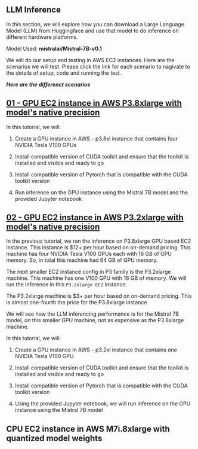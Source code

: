 ## LLM Inference
In this section, we will explore how you can download a Large Language Model (LLM) from Huggingface and use that model to do inference on different hardware platforms.

Model Used: **mistralai/Mistral-7B-v0.1**

We will do our setup and testing in AWS EC2 instances. Here are the scenarios we will test. Please click the link for each scenario to nagivate to the details of setup, code and running the test.

***Here are the differenct scenarios***
## [01 - GPU EC2 instance in AWS P3.8xlarge with model's native precision](https://github.com/rajiv-sudo/LLM-Inference/tree/main/LLM_Mistral_7B_Inference_EC2_GPU)

In this tutorial, we will:

1. Create a GPU instance in AWS – p3.8xl instance that contains four NVIDIA Tesla V100 GPUs

2. Install compatible version of CUDA toolkit and ensure that the toolkit is installed and visible and ready to go

3. Install compatible version of Pytorch that is compatible with the CUDA toolkit version

4. Run inference on the GPU instance using the Mistral 7B model and the provided Jupyter notebook

## [02 - GPU EC2 instance in AWS P3.2xlarge with model's native precision](https://github.com/rajiv-sudo/LLM-Inference/blob/main/Mistral-7B-GPU-EC2-P3.2xl)
In the previous tutorial, we ran the inference on P3.8xlarge GPU based EC2 instance. This instance is $12+ per hour based on on-demand pricing. This machine has four NVIDIA Tesla V100 GPUs each with 16 GB of GPU memory. So, in total this machine had 64 GB of GPU memory. 

The next smaller EC2 instance config in P3 family is the P3.2xlarge machine. This machine has one V100 GPU with 16 GB of memory. We will run the inference in this ```P3.2xlarge EC2``` instance.

The P3.2xlarge machine is $3+ per hour based on on-demand pricing. This is almost one-fourth the price for the P3.8xlarge instance

We will see how the LLM inferencing performance is for the Mistral 7B model, on this smaller GPU machine, not as expensive as the P3.8xlarge machine.

In this tutorial, we will:

1. Create a GPU instance in AWS – p3.2xl instance that contains one NVIDIA Tesla V100 GPU

2. Install compatible version of CUDA toolkit and ensure that the toolkit is installed and visible and ready to go

3. Install compatible version of Pytorch that is compatible with the CUDA toolkit version

4. Using the provided Jupyter notebook, we will run inference on the GPU instance using the Mistral 7B model


## CPU EC2 instance in AWS M7i.8xlarge with quantized model weights
